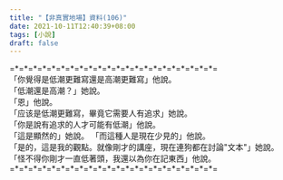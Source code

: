 ```yaml
---
title: "【非真實地場】資料(106)"
date: 2021-10-11T12:40:39+08:00
tags: [小說]
draft: false
---
```


=\*=\*=\*=\*=\*=\*=\*=\*=\*=\*=\*=\*=\*=\*=\*=\*=\*=\*=\*=\*=\*=\*=  
「你覺得是低潮更難寫還是高潮更難寫」他說。  
「低潮還是高潮？」她說。   
「恩」他說。  
「应该是低潮更難寫，畢竟它需要人有追求」她說。  
「你是說有追求的人才可能有低潮」他說。  
「這是顯然的」她說。 
「而這種人是現在少見的」他說。  
「是的，這是我的觀點。就像剛才的講座，現在連狗都在討論"文本"」她說。 
「怪不得你剛才一直低著頭，我還以為你在記東西」他說。  
=\*=\*=\*=\*=\*=\*=\*=\*=\*=\*=\*=\*=\*=\*=\*=\*=\*=\*=\*=\*=\*=\*=  
